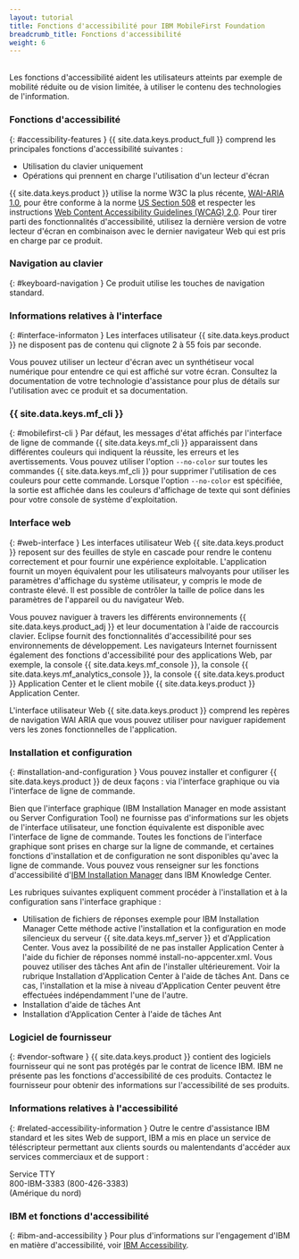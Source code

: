 ```yaml
---
layout: tutorial
title: Fonctions d'accessibilité pour IBM MobileFirst Foundation
breadcrumb_title: Fonctions d'accessibilité
weight: 6
---
```

<!-- NLS_CHARSET=UTF-8 -->
<br/>
Les fonctions d'accessibilité aident les utilisateurs atteints par exemple de mobilité réduite ou de vision limitée, à utiliser le contenu des technologies de l'information.

### Fonctions d'accessibilité
{: #accessibility-features }
{{ site.data.keys.product_full }} comprend les principales fonctions d'accessibilité suivantes :

* Utilisation du clavier uniquement
* Opérations qui prennent en charge l'utilisation d'un lecteur d'écran

{{ site.data.keys.product }} utilise la norme W3C la plus récente, [WAI-ARIA
1.0](http://www.w3.org/TR/wai-aria/), pour être conforme à la norme [US Section 508](http://www.access-board.gov/guidelines-and-standards/communications-and-it/about-the-section-508-standards/section-508-standards) et respecter les instructions [Web Content Accessibility Guidelines (WCAG) 2.0](http://www.w3.org/TR/WCAG20/). Pour tirer parti des fonctionnalités d'accessibilité, utilisez la dernière version de votre lecteur d'écran en combinaison avec le dernier navigateur Web qui est pris en charge par ce produit.

### Navigation au clavier
{: #keyboard-navigation }
Ce produit utilise les touches de navigation standard.

### Informations relatives à l'interface
{: #interface-informaton }
Les interfaces utilisateur {{ site.data.keys.product }} ne disposent pas de contenu qui clignote 2 à 55 fois par seconde.

Vous pouvez utiliser un lecteur d'écran avec un synthétiseur vocal numérique pour entendre ce qui est affiché sur votre écran. Consultez la documentation de votre technologie d'assistance pour plus de détails sur l'utilisation avec ce produit et sa documentation.

### {{ site.data.keys.mf_cli }}
{: #mobilefirst-cli }
Par défaut, les messages d'état affichés par l'interface de ligne de commande
{{ site.data.keys.mf_cli }} apparaissent dans différentes couleurs qui
indiquent la réussite, les erreurs et les avertissements. Vous pouvez utiliser l'option `--no-color` sur toutes les commandes {{ site.data.keys.mf_cli }} pour supprimer l'utilisation de ces couleurs pour cette commande. Lorsque l'option `--no-color` est spécifiée, la sortie est affichée dans les couleurs d'affichage de texte qui sont définies pour votre console de système d'exploitation.

### Interface web 
{: #web-interface }
Les interfaces utilisateur Web {{ site.data.keys.product }} reposent sur des feuilles de style en cascade pour rendre le contenu correctement et pour fournir une expérience exploitable. L'application fournit un moyen équivalent pour les utilisateurs malvoyants pour utiliser les paramètres d'affichage du système utilisateur, y compris le mode de contraste élevé. Il est possible de contrôler la taille de
police dans les paramètres de l'appareil ou du navigateur Web.

Vous pouvez naviguer à travers les différents environnements {{ site.data.keys.product_adj }} et leur documentation à l'aide de raccourcis clavier. Eclipse fournit des fonctionnalités d'accessibilité pour ses environnements de développement. Les navigateurs Internet fournissent également des fonctions d'accessibilité pour des applications Web, par exemple, la console {{ site.data.keys.mf_console }}, la console {{ site.data.keys.mf_analytics_console }}, la console {{ site.data.keys.product }} Application Center et le client mobile {{ site.data.keys.product }} Application Center.

L'interface utilisateur Web {{ site.data.keys.product }} comprend les repères de navigation WAI ARIA que vous pouvez utiliser pour naviguer rapidement vers les zones fonctionnelles de l'application.

### Installation et configuration
{: #installation-and-configuration }
Vous pouvez installer et configurer
{{ site.data.keys.product }} de deux façons : via l'interface graphique
ou via l'interface de ligne de commande.

Bien que l'interface graphique (IBM Installation Manager en mode assistant ou Server
Configuration Tool) ne fournisse pas d'informations sur les objets de l'interface utilisateur, une fonction équivalente est disponible avec l'interface
de ligne de commande. Toutes les fonctions de l'interface graphique sont prises en charge sur la ligne de commande, et certaines fonctions d'installation
et de configuration ne sont disponibles qu'avec la ligne de commande. Vous pouvez vous renseigner sur les fonctions d'accessibilité d'[IBM Installation Manager](http://www.ibm.com/support/knowledgecenter/SSDV2W/im_family_welcome.html?lang=en&view=kc) dans IBM Knowledge Center.

Les rubriques suivantes expliquent comment procéder à l'installation et à la configuration sans l'interface graphique :

* Utilisation de fichiers de réponses exemple pour IBM Installation Manager
Cette méthode active l'installation et la configuration en mode silencieux du serveur {{ site.data.keys.mf_server }} et d'Application Center. Vous avez la possibilité de ne pas installer Application Center à l'aide du fichier de réponses nommé install-no-appcenter.xml. Vous pouvez utiliser des tâches Ant afin de l'installer ultérieurement. Voir la rubrique Installation d'Application Center à l'aide de tâches Ant. Dans ce cas, l'installation et la mise à niveau d'Application Center peuvent être effectuées indépendamment l'une de l'autre.
* Installation d'aide de tâches Ant
* Installation d'Application Center à l'aide de tâches Ant

### Logiciel de fournisseur
{: #vendor-software }
{{ site.data.keys.product }} contient
des logiciels fournisseur qui ne sont pas protégés par le contrat de licence IBM. IBM ne présente pas les fonctions d'accessibilité de ces produits. Contactez le fournisseur pour obtenir des informations
sur l'accessibilité de ses produits.

### Informations relatives à l'accessibilité
{: #related-accessibility-information }
Outre le centre d'assistance IBM standard et les sites Web de support, IBM a mis en place un service de téléscripteur permettant aux clients sourds ou malentendants d'accéder aux services commerciaux et de support :

Service TTY  
800-IBM-3383 (800-426-3383)  
(Amérique du nord)

### IBM et fonctions d'accessibilité
{: #ibm-and-accessibility }
Pour plus d'informations sur l'engagement d'IBM en matière d'accessibilité, voir
[IBM Accessibility](http://www.ibm.com/able).


